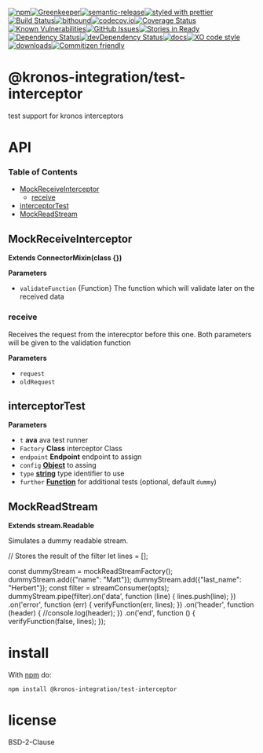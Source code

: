 [![npm](https://img.shields.io/npm/v/kronos-test-interceptor.svg)](https://www.npmjs.com/package/kronos-test-interceptor)[![Greenkeeper](https://badges.greenkeeper.io/Kronos-Integration/kronos-test-interceptor.svg)](https://greenkeeper.io/)[![semantic-release](https://img.shields.io/badge/%20%20%F0%9F%93%A6%F0%9F%9A%80-semantic--release-e10079.svg)](https://github.com/Kronos-Integration/kronos-test-interceptor)[![styled with prettier](https://img.shields.io/badge/styled_with-prettier-ff69b4.svg)](https://github.com/prettier/prettier)[![Build Status](https://secure.travis-ci.org/Kronos-Integration/kronos-test-interceptor.png)](http://travis-ci.org/Kronos-Integration/kronos-test-interceptor)[![bithound](https://www.bithound.io/github/Kronos-Integration/kronos-test-interceptor/badges/score.svg)](https://www.bithound.io/github/Kronos-Integration/kronos-test-interceptor)[![codecov.io](http://codecov.io/github/Kronos-Integration/kronos-test-interceptor/coverage.svg?branch=master)](http://codecov.io/github/Kronos-Integration/kronos-test-interceptor?branch=master)[![Coverage Status](https://coveralls.io/repos/Kronos-Integration/kronos-test-interceptor/badge.svg)](https://coveralls.io/r/Kronos-Integration/kronos-test-interceptor)[![Known Vulnerabilities](https://snyk.io/test/github/Kronos-Integration/kronos-test-interceptor/badge.svg)](https://snyk.io/test/github/Kronos-Integration/kronos-test-interceptor)[![GitHub Issues](https://img.shields.io/github/issues/Kronos-Integration/kronos-test-interceptor.svg?style=flat-square)](https://github.com/Kronos-Integration/kronos-test-interceptor/issues)[![Stories in Ready](https://badge.waffle.io/Kronos-Integration/kronos-test-interceptor.svg?label=ready&title=Ready)](http://waffle.io/Kronos-Integration/kronos-test-interceptor)[![Dependency Status](https://david-dm.org/Kronos-Integration/kronos-test-interceptor.svg)](https://david-dm.org/Kronos-Integration/kronos-test-interceptor)[![devDependency Status](https://david-dm.org/Kronos-Integration/kronos-test-interceptor/dev-status.svg)](https://david-dm.org/Kronos-Integration/kronos-test-interceptor#info=devDependencies)[![docs](http://inch-ci.org/github/Kronos-Integration/kronos-test-interceptor.svg?branch=master)](http://inch-ci.org/github/Kronos-Integration/kronos-test-interceptor)[![XO code style](https://img.shields.io/badge/code_style-XO-5ed9c7.svg)](https://github.com/sindresorhus/xo)[![downloads](http://img.shields.io/npm/dm/kronos-test-interceptor.svg?style=flat-square)](https://npmjs.org/package/kronos-test-interceptor)[![Commitizen friendly](https://img.shields.io/badge/commitizen-friendly-brightgreen.svg)](http://commitizen.github.io/cz-cli/)

# @kronos-integration/test-interceptor

test support for kronos interceptors

# API

<!-- Generated by documentation.js. Update this documentation by updating the source code. -->

### Table of Contents

-   [MockReceiveInterceptor](#mockreceiveinterceptor)
    -   [receive](#receive)
-   [interceptorTest](#interceptortest)
-   [MockReadStream](#mockreadstream)

## MockReceiveInterceptor

**Extends ConnectorMixin(class {})**

**Parameters**

-   `validateFunction`  {Function} The function which will validate later on the received data

### receive

Receives the request from the interecptor before this one.
Both parameters will be given to the validation function

**Parameters**

-   `request`  
-   `oldRequest`  

## interceptorTest

**Parameters**

-   `t` **ava** ava test runner
-   `Factory` **Class** interceptor Class
-   `endpoint` **Endpoint** endpoint to assign
-   `config` **[Object](https://developer.mozilla.org/docs/Web/JavaScript/Reference/Global_Objects/Object)** to assing
-   `type` **[string](https://developer.mozilla.org/docs/Web/JavaScript/Reference/Global_Objects/String)** type identifier to use
-   `further` **[Function](https://developer.mozilla.org/docs/Web/JavaScript/Reference/Statements/function)** for additional tests (optional, default `dummy`)

## MockReadStream

**Extends stream.Readable**

Simulates a dummy readable stream.

// Stores the result of the filter
let lines = \[];

const dummyStream = mockReadStreamFactory();
dummyStream.add({"name": "Matt"});
dummyStream.add({"last_name": "Herbert"});
const filter = streamConsumer(opts);
dummyStream.pipe(filter).on('data', function (line) {
	 lines.push(line);
 })
 .on('error', function (err) {
	 verifyFunction(err, lines);
 })
 .on('header', function (header) {
	 //console.log(header);
 })
 .on('end', function () {
	 verifyFunction(false, lines);
 });

# install

With [npm](http://npmjs.org) do:

```shell
npm install @kronos-integration/test-interceptor
```

# license

BSD-2-Clause
